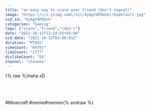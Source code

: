 ```yaml
---
title: "an easy way to scare your friend (don't repeat)"
image: "https:\/\/i.ytimg.com\/vi\/4yAgY4PQUnk\/hqdefault.jpg"
vid_id: "4yAgY4PQUnk"
categories: "Gaming"
tags: ["scare","friend","(don't"]
date: "2021-10-12T13:59:02+03:00"
vid_date: "2021-10-12T03:00:01Z"
duration: "PT45S"
viewcount: "64781"
likeCount: "1777"
dislikeCount: "58"
channel: "steveee"
---
```

{% raw %}haha xD<br /><br /><br /><br /><br />#Minecraft​ #meme​ #memes{% endraw %}
